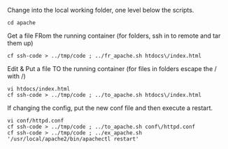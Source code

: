 Change into the local working folder, one level below the scripts.
```
cd apache
```

Get a file FRom the running container (for folders, ssh in to remote and tar them up)
```
cf ssh-code > ../tmp/code ; ../fr_apache.sh htdocs\/index.html
```

Edit & Put a file TO the running container (for files in folders escape the / with \/)
```
vi htdocs/index.html
cf ssh-code > ../tmp/code ; ../to_apache.sh htdocs\/index.html
```

If changing the config, put the new conf file and then execute a restart.
```
vi conf/httpd.conf
cf ssh-code > ../tmp/code ; ../to_apache.sh conf\/httpd.conf
cf ssh-code > ../tmp/code ; ../ex_apache.sh '/usr/local/apache2/bin/apachectl restart'
```
